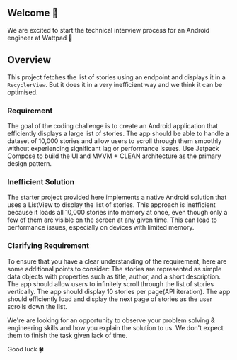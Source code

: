 ## Welcome 👋

We are excited to start the technical interview process for an Android engineer at Wattpad 🎉

## Overview
This project fetches the list of stories using an endpoint and displays it in a `RecyclerView`.
But it does it in a very inefficient way and we think it can be optimised.

### Requirement
The goal of the coding challenge is to create an Android application that efficiently displays a large list of stories. The app should be able to handle a dataset of 10,000 stories and allow users to scroll through them smoothly without experiencing significant lag or performance issues. Use Jetpack Compose to build the UI and MVVM + CLEAN architecture as the primary design pattern.


### Inefficient Solution
The starter project provided here implements a native Android solution that uses a ListView to display the list of stories. This approach is inefficient because it loads all 10,000 stories into memory at once, even though only a few of them are visible on the screen at any given time. This can lead to performance issues, especially on devices with limited memory.


### Clarifying Requirement
To ensure that you have a clear understanding of the requirement, here are some additional points to consider:
The stories are represented as simple data objects with properties such as title, author, and a short description.
The app should allow users to infinitely scroll through the list of stories vertically.
The app should display 10 stories per page(API iteration).
The app should efficiently load and display the next page of stories as the user scrolls down the list.


We're are looking for an opportunity to observe your problem solving & engineering skills and how you explain the solution to us.
We don't expect them to finish the task given lack of time.

Good luck 🍀
